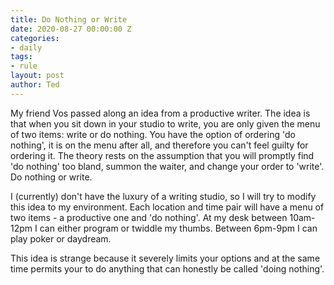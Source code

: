 ```yaml
---
title: Do Nothing or Write
date: 2020-08-27 00:00:00 Z
categories:
- daily
tags:
- rule
layout: post
author: Ted
---
```


My friend Vos passed along an idea from a productive writer. The idea is that when you sit down in your studio to write, you are only given the menu of two items: write or do nothing. You have the option of ordering 'do nothing', it is on the menu after all, and therefore you can't feel guilty for ordering it. The theory rests on the assumption that you will promptly find 'do nothing' too bland, summon the waiter,  and change your order to 'write'. Do nothing or write.

I (currently) don't have the luxury of a writing studio, so I will try to modify this idea to my environment. Each location and time pair will have a menu of two items - a productive one and 'do nothing'. At my desk between 10am-12pm I can either program or twiddle my thumbs. Between 6pm-9pm I can play poker or daydream.

This idea is strange because it severely limits your options and at the same time permits your to do anything that can honestly be called 'doing nothing'.
